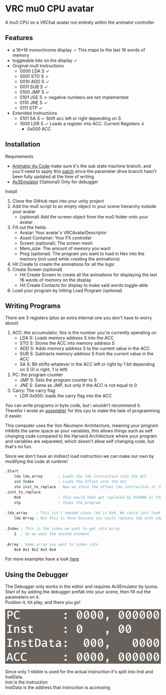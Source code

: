 
# VRC mu0 CPU avatar

A mu0 CPU on a VRChat avatar run entirely within the animator controller
## Features
- a 16*16 monochrome display ✓ This maps to the last 16 words of memory
- toggleable bits on the display ✓
- Original mu0 Instructions
    - 0000 LDA S ✓
    - 0001 STO S ✓
    - 0010 ADD S ✓
    - 0011 SUB S ✓
    - 0100 JMP S ✓
    - 0101 JGE S ✗ negative numbers are not implemented
    - 0110 JNE S ✓
    - 0111 STP ✓
- Extended Instructions
    - 0101 SA S ✓ Shift acc left or right depending on S
    - 1000 LDR S ✓ Loads a register into ACC. Current Registers ↓
        - 0x000 ACC
## Installation

Requirements
- [Animator As Code](https://github.com/hai-vr/av3-animator-as-code/tree/pr-sub-state-machines-rebase) make sure it's the sub state machine branch.
    and you'll need to apply this [patch]( https://github.com/hai-vr/av3-animator-as-code/commit/8e15564f019fa14ec20091c6e9c4bc4928930fbb) since the parameter drive branch hasn't been fully updated at the time of writing
- [ Av3Emulator](https://github.com/lyuma/Av3Emulator) [Optional] Only for debugger

Install
1) Clone the GitHub repo into your unity project
2) Add the mu0 script to an empty object in your scene hierarchy outside your avatar
    - (optional) Add the screen object from the mu0 folder onto your avatar 
3) Fill out the fields
    - Avatar: Your avatar's VRCAvatarDescriptor
    - Asset Container: Your FX controller
    - Screen (optional): The screen mesh
    - Mem_size: The amount of memory you want
    - Prog (optional): The program you want to load in Hex into the memory (not used while creating the animations)
4) Hit Create to create the animations for all the logic
5) Create Screen (optional)
    - Hit Create Screen to create all the animations for displaying the last 16 words of memory on the display
    - Hit Create Contacts for display to make said words toggle-able 
6) Load your program by hitting Load Program (optional)

## Writing Programs

There are 3 registers (plus an extra internal one you don't have to worry about)
1) ACC: the accumulator, this is the number you're currently operating on
    - LDA S: Loads memory address S into the ACC
    - STO S: Stores the ACC into memory address S
    - ADD S: Adds memory address S to the current value in the ACC
    - SUB S: Subtracts memory address S from the current value in the ACC
    - SA  S: Bit shifts whatever in the ACC left or right by 1 bit depending on S (0 is right, 1 is left)
2) PC: the program counter
    - JMP S: Sets the program counter to S
    - JNE S: Same as JMP, but only if the ACC is not equal to 0
3) Carry: The carry flag
    - LDR 0x000: loads the carry flag into the ACC

You can write programs in byte code, but i wouldn't recommend it. \
Therefor I wrote an [assembler](https://github.com/DeltaNeverUsed/mu0-assembler)
for this cpu to make the task of programming it easier.

This computer uses the Von Neumann Architecture, meaning your program inhibits the same space as your variables,
this allows things such as self changing code compared to the Harvard Architecture where your program and variables are separated,
which doesn't allow self changing code, but that's no fun.

Since we don't have an indirect load instruction we can make our own by modifying the code at runtime!

```asm
.Start
    lda lda_array       ; Loads the lda instruction into the ACC
    add Index           ; Loads the Offset into the ACC
    sto inst_to_replace ; Now we store the offset lda instruction in the next memory address after this instruction 
.inst_to_replace
    0x0                 ; This would then get replaced by 0x0008 or the assembly equivalent lda 0x008
    stp                 ; Stops the program
    
.lda_array    ; This isn't needed since lda is 0x0, We could just load Array directly into memory
    lda Array ; But this is here becuase you could replace lda with jmp to instead jump into the array
    
.Index ; This is the index we want to get into Array
    2  ; So we want the second element 

.Array ; Some array you want to index into
    0x0 0x1 0x2 0x3 0x4 
```

For more examples have a look [here](https://github.com/DeltaNeverUsed/mu0-assembler/tree/main/progs)

## Using the Debugger

The Debugger only works in the editor and requires Av3Emulator by lyuma. \
Start of by adding the debugger prefab into your scene, then fill out the parameters on it. \
Position it, hit play, and there you go!

![Debugger](/Images/Debugger.png)

Since only 1 nibble is used for the actual instruction it's split into Inst and InstData. \
Inst is the instruction \
InstData is the address that instruction is accessing